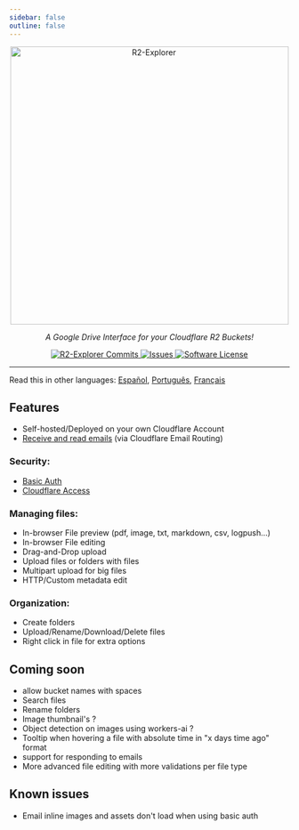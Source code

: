 ```yaml
---
sidebar: false
outline: false
---
```


<div align="center">
  <a href="https://r2explorer.com/">
    <img src="/assets/r2-explorer-logo.png" width="500" height="auto" alt="R2-Explorer"/>
  </a>
</div>

<p align="center">
    <em>A Google Drive Interface for your Cloudflare R2 Buckets!</em>
</p>

<p align="center">
    <a href="https://github.com/G4brym/R2-Explorer/commits/main" target="_blank">
      <img src="https://img.shields.io/github/commit-activity/m/G4brym/R2-Explorer?label=Commits&style=social" alt="R2-Explorer Commits">
  </a>
    <a href="https://github.com/G4brym/R2-Explorer/issues" target="_blank">
      <img src="https://img.shields.io/github/issues/G4brym/R2-Explorer?style=social" alt="Issues">
  </a>
    <a href="https://github.com/G4brym/R2-Explorer/blob/main/LICENSE" target="_blank">
      <img src="https://img.shields.io/badge/license-MIT-brightgreen.svg?style=social" alt="Software License">
  </a>
</p>

<hr />

Read this in other languages: [Español](https://r2explorer-com.translate.goog/?_x_tr_sl=en&_x_tr_tl=es&_x_tr_hl=es&_x_tr_pto=wapp),
[Português](https://r2explorer-com.translate.goog/?_x_tr_sl=en&_x_tr_tl=pt-PT&_x_tr_hl=pt-PT&_x_tr_pto=wapp),
[Français](https://r2explorer-com.translate.goog/?_x_tr_sl=en&_x_tr_tl=fr&_x_tr_hl=fr&_x_tr_pto=wapp)

## Features

- Self-hosted/Deployed on your own Cloudflare Account
- [Receive and read emails](/guides/setup-email-explorer.html) (via Cloudflare Email Routing)

### Security:
- [Basic Auth](/getting-started/security.html#basic-auth)
- [Cloudflare Access](/getting-started/security.html#authenticating-with-cloudflare-access)

### Managing files:
- In-browser File preview (pdf, image, txt, markdown, csv, logpush...)
- In-browser File editing
- Drag-and-Drop upload
- Upload files or folders with files
- Multipart upload for big files
- HTTP/Custom metadata edit

### Organization:
- Create folders
- Upload/Rename/Download/Delete files
- Right click in file for extra options

## Coming soon

- allow bucket names with spaces
- Search files
- Rename folders
- Image thumbnail's ?
- Object detection on images using workers-ai ?
- Tooltip when hovering a file with absolute time in "x days time ago" format
- support for responding to emails
- More advanced file editing with more validations per file type

## Known issues

- Email inline images and assets don't load when using basic auth
